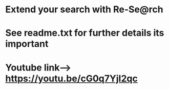 # Extend your search with Re-Se@rch
# See readme.txt for further details its important
# Youtube link--> https://youtu.be/cG0q7YjI2qc
